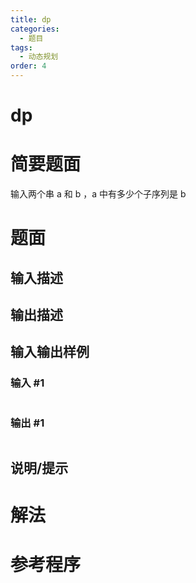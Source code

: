 ```yaml
---
title: dp
categories:
  - 题目
tags:
  - 动态规划
order: 4
---
```


# dp

# 简要题面

输入两个串 a 和 b ，a 中有多少个子序列是 b 

# 题面

## 输入描述

## 输出描述

## 输入输出样例

### 输入 #1
```

```

### 输出 #1
```

```

## 说明/提示

# 解法

# 参考程序
